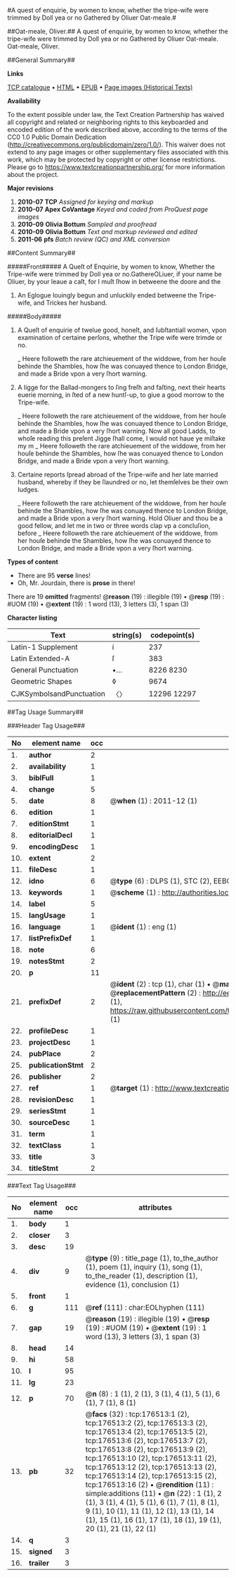 #A quest of enquirie, by women to know, whether the tripe-wife were trimmed by Doll yea or no Gathered by Oliuer Oat-meale.#

##Oat-meale, Oliver.##
A quest of enquirie, by women to know, whether the tripe-wife were trimmed by Doll yea or no Gathered by Oliuer Oat-meale.
Oat-meale, Oliver.

##General Summary##

**Links**

[TCP catalogue](http://www.ota.ox.ac.uk/tcp/)  • 
[HTML](http://tei.it.ox.ac.uk/tcp/Texts-HTML/free/A08/A08436.html)  • 
[EPUB](http://tei.it.ox.ac.uk/tcp/Texts-EPUB/free/A08/A08436.epub) • 
[Page images (Historical Texts)](https://historicaltexts.jisc.ac.uk/eebo-99845773e)

**Availability**

To the extent possible under law, the Text Creation Partnership has waived all copyright and related or neighboring rights to this keyboarded and encoded edition of the work described above, according to the terms of the CC0 1.0 Public Domain Dedication (http://creativecommons.org/publicdomain/zero/1.0/). This waiver does not extend to any page images or other supplementary files associated with this work, which may be protected by copyright or other license restrictions. Please go to https://www.textcreationpartnership.org/ for more information about the project.

**Major revisions**

1. __2010-07__ __TCP__ *Assigned for keying and markup*
1. __2010-07__ __Apex CoVantage__ *Keyed and coded from ProQuest page images*
1. __2010-09__ __Olivia Bottum__ *Sampled and proofread*
1. __2010-09__ __Olivia Bottum__ *Text and markup reviewed and edited*
1. __2011-06__ __pfs__ *Batch review (QC) and XML conversion*

##Content Summary##

#####Front#####
A Queſt of Enquirie, by women to know, Whether the Tripe-wife were trimmed by Doll yea or no.GathereOLiuer, if your name be Oliuer, by your leaue a caſt, for I muſt ſhow in betweene the doore and the 
1. An Eglogue louingly begun and unluckily ended betweene the Tripe-wife, and Trickes her husband.

#####Body#####

1. A Queſt of enquirie of twelue good, honeſt, and ſubſtantiall women, vpon examination of certaine perſons, whether the Tripe wife were trimde or no.

    _ Heere followeth the rare atchieuement of the widdowe, from her houſe behinde the Shambles, how ſhe was conuayed thence to London Bridge, and made a Bride vpon a very ſhort warning.

1. A Iigge for the Ballad-mongers to ſing freſh and faſting, next their hearts euerie morning, in ſted of a new huntſ-up, to giue a good morrow to the Tripe-wife.

    _ Heere followeth the rare atchieuement of the widdowe, from her houſe behinde the Shambles, how ſhe was conuayed thence to London Bridge, and made a Bride vpon a very ſhort warning.
Now all good Ladds, to whoſe reading this preſent Jigge ſhall come, I would not haue ye miſtake my m
    _ Heere followeth the rare atchieuement of the widdowe, from her houſe behinde the Shambles, how ſhe was conuayed thence to London Bridge, and made a Bride vpon a very ſhort warning.

1. Certaine reports ſpread abroad of the Tripe-wife and her late married husband, whereby if they be ſlaundred or no, let themſelves be their own Iudges.

    _ Heere followeth the rare atchieuement of the widdowe, from her houſe behinde the Shambles, how ſhe was conuayed thence to London Bridge, and made a Bride vpon a very ſhort warning.
Hold Oliuer and thou be a good fellow, and let me in two or three words clap vp a concluſion, before
    _ Heere followeth the rare atchieuement of the widdowe, from her houſe behinde the Shambles, how ſhe was conuayed thence to London Bridge, and made a Bride vpon a very ſhort warning.

**Types of content**

  * There are 95 **verse** lines!
  * Oh, Mr. Jourdain, there is **prose** in there!

There are 19 **omitted** fragments! 
 @__reason__ (19) : illegible (19)  •  @__resp__ (19) : #UOM (19)  •  @__extent__ (19) : 1 word (13), 3 letters (3), 1 span (3)

**Character listing**


|Text|string(s)|codepoint(s)|
|---|---|---|
|Latin-1 Supplement|í|237|
|Latin Extended-A|ſ|383|
|General Punctuation|•…|8226 8230|
|Geometric Shapes|◊|9674|
|CJKSymbolsandPunctuation|〈〉|12296 12297|

##Tag Usage Summary##

###Header Tag Usage###

|No|element name|occ|attributes|
|---|---|---|---|
|1.|__author__|2||
|2.|__availability__|1||
|3.|__biblFull__|1||
|4.|__change__|5||
|5.|__date__|8| @__when__ (1) : 2011-12 (1)|
|6.|__edition__|1||
|7.|__editionStmt__|1||
|8.|__editorialDecl__|1||
|9.|__encodingDesc__|1||
|10.|__extent__|2||
|11.|__fileDesc__|1||
|12.|__idno__|6| @__type__ (6) : DLPS (1), STC (2), EEBO-CITATION (1), PROQUEST (1), VID (1)|
|13.|__keywords__|1| @__scheme__ (1) : http://authorities.loc.gov/ (1)|
|14.|__label__|5||
|15.|__langUsage__|1||
|16.|__language__|1| @__ident__ (1) : eng (1)|
|17.|__listPrefixDef__|1||
|18.|__note__|6||
|19.|__notesStmt__|2||
|20.|__p__|11||
|21.|__prefixDef__|2| @__ident__ (2) : tcp (1), char (1)  •  @__matchPattern__ (2) : ([0-9\-]+):([0-9IVX]+) (1), (.+) (1)  •  @__replacementPattern__ (2) : http://eebo.chadwyck.com/downloadtiff?vid=$1&page=$2 (1), https://raw.githubusercontent.com/textcreationpartnership/Texts/master/tcpchars.xml#$1 (1)|
|22.|__profileDesc__|1||
|23.|__projectDesc__|1||
|24.|__pubPlace__|2||
|25.|__publicationStmt__|2||
|26.|__publisher__|2||
|27.|__ref__|1| @__target__ (1) : http://www.textcreationpartnership.org/docs/. (1)|
|28.|__revisionDesc__|1||
|29.|__seriesStmt__|1||
|30.|__sourceDesc__|1||
|31.|__term__|1||
|32.|__textClass__|1||
|33.|__title__|3||
|34.|__titleStmt__|2||


###Text Tag Usage###

|No|element name|occ|attributes|
|---|---|---|---|
|1.|__body__|1||
|2.|__closer__|3||
|3.|__desc__|19||
|4.|__div__|9| @__type__ (9) : title_page (1), to_the_author (1), poem (1), inquiry (1), song (1), to_the_reader (1), description (1), evidence (1), conclusion (1)|
|5.|__front__|1||
|6.|__g__|111| @__ref__ (111) : char:EOLhyphen (111)|
|7.|__gap__|19| @__reason__ (19) : illegible (19)  •  @__resp__ (19) : #UOM (19)  •  @__extent__ (19) : 1 word (13), 3 letters (3), 1 span (3)|
|8.|__head__|14||
|9.|__hi__|58||
|10.|__l__|95||
|11.|__lg__|23||
|12.|__p__|70| @__n__ (8) : 1 (1), 2 (1), 3 (1), 4 (1), 5 (1), 6 (1), 7 (1), 8 (1)|
|13.|__pb__|32| @__facs__ (32) : tcp:176513:1 (2), tcp:176513:2 (2), tcp:176513:3 (2), tcp:176513:4 (2), tcp:176513:5 (2), tcp:176513:6 (2), tcp:176513:7 (2), tcp:176513:8 (2), tcp:176513:9 (2), tcp:176513:10 (2), tcp:176513:11 (2), tcp:176513:12 (2), tcp:176513:13 (2), tcp:176513:14 (2), tcp:176513:15 (2), tcp:176513:16 (2)  •  @__rendition__ (11) : simple:additions (11)  •  @__n__ (22) : 1 (1), 2 (1), 3 (1), 4 (1), 5 (1), 6 (1), 7 (1), 8 (1), 9 (1), 10 (1), 11 (1), 12 (1), 13 (1), 14 (1), 15 (1), 16 (1), 17 (1), 18 (1), 19 (1), 20 (1), 21 (1), 22 (1)|
|14.|__q__|3||
|15.|__signed__|3||
|16.|__trailer__|3||
